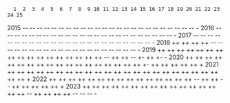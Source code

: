       1  2  3  4  5  6  7  8  9 10 11 12 13 14 15 16 17 18 19 20 21 22 23 24 25
2015 -- -- -- -- -- -- -- -- -- -- -- -- -- -- -- -- -- -- -- -- -- -- -- -- -
2016 -- -- -- -- -- -- -- -- -- -- -- -- -- -- -- -- -- -- -- -- -- -- -- -- -
2017 -- -- -- -- -- -- -- -- -- -- -- -- -- -- -- -- -- -- -- -- -- -- -- -- -
2018 ++ ++ ++ ++ -- -- -- -- -- -- -- -- -- -- -- -- -- -- -- -- -- -- -- -- -
2019 ++ ++ ++ ++ ++ ++ ++ ++ ++ ++ ++ ++ ++ ++ ++ ++ ++ -- ++ ++ -- +- ++ +- -
2020 ++ ++ ++ ++ ++ ++ ++ ++ ++ ++ ++ ++ ++ ++ ++ ++ ++ ++ +- ++ ++ ++ ++ ++ +
2021 ++ ++ ++ ++ ++ ++ ++ ++ ++ ++ ++ ++ ++ ++ ++ ++ ++ ++ ++ ++ ++ ++ ++ ++ +
2022 ++ ++ ++ ++ ++ ++ ++ ++ ++ ++ ++ ++ ++ ++ ++ -- ++ ++ -- ++ ++ ++ ++ ++ +
2023 ++ ++ ++ ++ ++ ++ ++ ++ ++ ++ ++ ++ ++ ++ ++ ++ -- ++ ++ ++ ++ -- -- -- -

